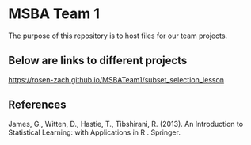 # MSBA Team 1

The purpose of this repository is to host files for our team projects.

## Below are links to different projects

https://rosen-zach.github.io/MSBATeam1/subset_selection_lesson

## References

James, G., Witten, D., Hastie, T., Tibshirani, R. (2013). An Introduction to Statistical Learning: with Applications in R . Springer.
